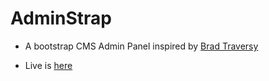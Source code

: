 
# AdminStrap

* A bootstrap CMS Admin Panel inspired by [Brad Traversy](https://www.traversymedia.com/)

* Live is [here](https://adminstrap-td.netlify.app)
